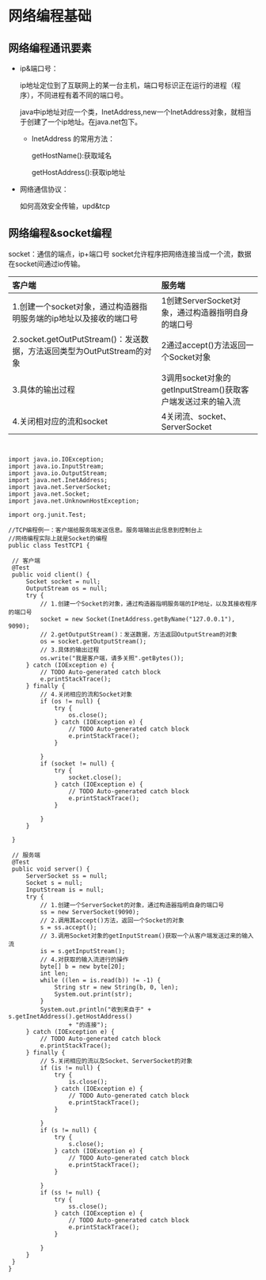 # 网络编程基础




## 网络编程通讯要素
 
 - ip&端口号：
 
   ip地址定位到了互联网上的某一台主机，端口号标识正在运行的进程（程序），不同进程有着不同的端口号。
   
   java中ip地址对应一个类，InetAddress,new一个InetAddress对象，就相当于创建了一个ip地址。在java.net包下。
   
     - InetAddress 的常用方法： 
     
       getHostName():获取域名
       
       getHostAddress():获取ip地址
     
   
      
      
 - 网络通信协议：
   
   如何高效安全传输，upd&tcp
   
   
## 网络编程&socket编程
 
 socket：通信的端点，ip+端口号
 socket允许程序把网络连接当成一个流，数据在socket间通过io传输。
 
 |客户端|服务端|
 | :--------  | :-----    |
 |1.创建一个socket对象，通过构造器指明服务端的ip地址以及接收的端口号|1创建ServerSocket对象，通过构造器指明自身的端口号|
 |2.socket.getOutPutStream()：发送数据，方法返回类型为OutPutStream的对象|2通过accept()方法返回一个Socket对象|
 |3.具体的输出过程|3调用socket对象的getInputStream()获取客户端发送过来的输入流|
 |4.关闭相对应的流和socket|4关闭流、socket、ServerSocket|
   
   
   ```
   
   
import java.io.IOException;
import java.io.InputStream;
import java.io.OutputStream;
import java.net.InetAddress;
import java.net.ServerSocket;
import java.net.Socket;
import java.net.UnknownHostException;

import org.junit.Test;

//TCP编程例一：客户端给服务端发送信息。服务端输出此信息到控制台上
//网络编程实际上就是Socket的编程
public class TestTCP1 {

	// 客户端
	@Test
	public void client() {
		Socket socket = null;
		OutputStream os = null;
		try {
			// 1.创建一个Socket的对象，通过构造器指明服务端的IP地址，以及其接收程序的端口号
			socket = new Socket(InetAddress.getByName("127.0.0.1"), 9090);
			// 2.getOutputStream()：发送数据，方法返回OutputStream的对象
			os = socket.getOutputStream();
			// 3.具体的输出过程
			os.write("我是客户端，请多关照".getBytes());
		} catch (IOException e) {
			// TODO Auto-generated catch block
			e.printStackTrace();
		} finally {
			// 4.关闭相应的流和Socket对象
			if (os != null) {
				try {
					os.close();
				} catch (IOException e) {
					// TODO Auto-generated catch block
					e.printStackTrace();
				}

			}
			if (socket != null) {
				try {
					socket.close();
				} catch (IOException e) {
					// TODO Auto-generated catch block
					e.printStackTrace();
				}

			}
		}

	}

	// 服务端
	@Test
	public void server() {
		ServerSocket ss = null;
		Socket s = null;
		InputStream is = null;
		try {
			// 1.创建一个ServerSocket的对象，通过构造器指明自身的端口号
			ss = new ServerSocket(9090);
			// 2.调用其accept()方法，返回一个Socket的对象
			s = ss.accept();
			// 3.调用Socket对象的getInputStream()获取一个从客户端发送过来的输入流
			is = s.getInputStream();
			// 4.对获取的输入流进行的操作
			byte[] b = new byte[20];
			int len;
			while ((len = is.read(b)) != -1) {
				String str = new String(b, 0, len);
				System.out.print(str);
			}
			System.out.println("收到来自于" + s.getInetAddress().getHostAddress()
					+ "的连接");
		} catch (IOException e) {
			// TODO Auto-generated catch block
			e.printStackTrace();
		} finally {
			// 5.关闭相应的流以及Socket、ServerSocket的对象
			if (is != null) {
				try {
					is.close();
				} catch (IOException e) {
					// TODO Auto-generated catch block
					e.printStackTrace();
				}

			}
			if (s != null) {
				try {
					s.close();
				} catch (IOException e) {
					// TODO Auto-generated catch block
					e.printStackTrace();
				}

			}
			if (ss != null) {
				try {
					ss.close();
				} catch (IOException e) {
					// TODO Auto-generated catch block
					e.printStackTrace();
				}

			}
		}
	}
}
   
   
   
   
   ```

  



 